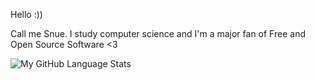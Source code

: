 Hello :))

Call me Snue. I study computer science and I'm a major fan of Free and Open Source Software <3

![My GitHub Language Stats](https://github-readme-stats.vercel.app/api/top-langs/?username=SnueSnue&langs_count=5&theme=tokyonight)
